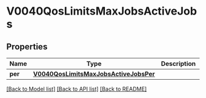 # V0040QosLimitsMaxJobsActiveJobs

## Properties
Name | Type | Description | Notes
------------ | ------------- | ------------- | -------------
**per** | [**V0040QosLimitsMaxJobsActiveJobsPer**](V0040QosLimitsMaxJobsActiveJobsPer.md) |  | [optional] 

[[Back to Model list]](../README.md#documentation-for-models) [[Back to API list]](../README.md#documentation-for-api-endpoints) [[Back to README]](../README.md)


